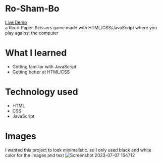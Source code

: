 # Ro-Sham-Bo
[Live Demo]()<br>
a Rock-Paper-Scissors game made with HTML/CSS/JavaScript where you play against the computer

# What I learned
- Getting familiar with JavaScript
- Getting better at HTML/CSS

# Technology used
- HTML
- CSS
- JavaScript

# Images
I wanted this project to look minimalistic. so I only used black and white color for the images and text
![Screenshot 2023-07-07 164712](https://github.com/ssaturgo/ro-sham-bo/assets/59628448/449e5a4b-2926-4f6c-81a6-ad93ce01d58c)
